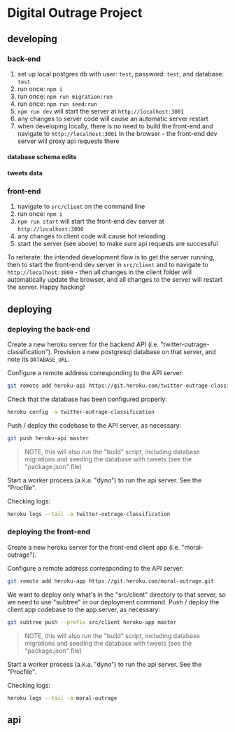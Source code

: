 # Digital Outrage Project

## developing

### back-end

1. set up local postgres db with user: `test`, password: `test`, and database: `test`
2. run once: `npm i`
3. run once: `npm run migration:run`
4. run once: `npm run seed:run`
5. `npm run dev` will start the server at `http://localhost:3001`
6. any changes to server code will cause an automatic server restart
7. when developing locally, there is no need to build the front-end and navigate to `http://localhost:3001` in the browser - the front-end dev server will proxy api requests there

#### database schema edits

#### tweets data

### front-end

1. navigate to `src/client` on the command line
2. run once: `npm i`
3. `npm run start` will start the front-end dev server at `http://localhost:3000`
4. any changes to client code will cause hot reloading
5. start the server (see above) to make sure api requests are successful

To reiterate: the intended development flow is to get the server running, then to start the front-end dev server in `src/client` and to navigate to `http://localhost:3000` - then all changes in the client folder will automatically update the browser, and all changes to the server
will restart the server. Happy hacking!

## deploying

### deploying the back-end

Create a new heroku server for the backend API (i.e. "twitter-outrage-classification"). Provision a new postgresql database on that server, and note its `DATABASE_URL`.

Configure a remote address corresponding to the API server:

```sh
git remote add heroku-api https://git.heroku.com/twitter-outrage-classification.git
```

Check that the database has been configured properly:

```sh
heroku config -a twitter-outrage-classification
```

Push / deploy the codebase to the API server, as necessary:

```sh
git push heroku-api master
```

> NOTE, this will also run the "build" script, including database migrations and seeding the database with tweets (see the "package.json" file)

Start a worker process (a.k.a. "dyno") to run the api server. See the "Procfile".

Checking logs:

```sh
heroku logs --tail -a twitter-outrage-classification
```

### deploying the front-end

Create a new heroku server for the front-end client app (i.e. "moral-outrage").

Configure a remote address corresponding to the API server:

```sh
git remote add heroku-app https://git.heroku.com/moral-outrage.git
```

We want to deploy only what's in the "src/client" directory to that server, so we need to use "subtree" in our deployment command. Push / deploy the client app codebase to the app server, as necessary:

```sh
git subtree push --prefix src/client heroku-app master
```

> NOTE, this will also run the "build" script, including database migrations and seeding the database with tweets (see the "package.json" file)

Start a worker process (a.k.a. "dyno") to run the api server. See the "Procfile".

Checking logs:

```sh
heroku logs --tail -a moral-outrage
```

## api
